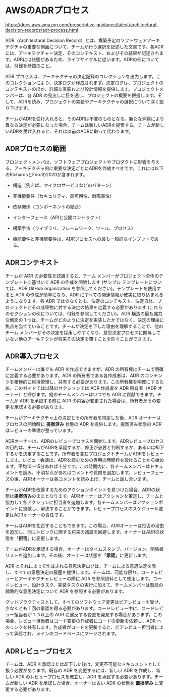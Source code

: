 # AWSのADRプロセス

https://docs.aws.amazon.com/prescriptive-guidance/latest/architectural-decision-records/adr-process.html

ADR（Architectural Decision Record）とは、構築予定のソフトウェアアーキテクチャの重要な側面について、チームが行う選択を記述した文書です。各ADRには、アーキテクチャー決定、そのコンテキスト、およびその結果が記述されます。ADRには状態があるため、ライフサイクルに従います。ADRの例については、付録を参照のこと。

ADR プロセスは、アーキテクチャの決定記録のコレクションを出力します。このコレクションにより、決定ログが作成されます。決定ログは、プロジェクトのコンテキストのほか、詳細な実装および設計情報を提供します。プロジェクトメンバーは、各 ADR の見出しに目を通し、プロジェクトの概要を把握します。そして、ADRを読み、プロジェクトの実装やアーキテクチャの選択について深く掘り下げます。

チームがADRを受け入れると、そのADRは不変のものとなる。新たな洞察により異なる決定が必要になった場合、チームは新しいADRを提案する。チームが新しいADRを受け入れると、それは以前のADRに取って代わります。


## ADRプロセスの範囲

プロジェクトメンバは、ソフトウェアプロジェクトやプロダクトに影響を与える、アーキテクチャ的に重要な決定ごとにADRを作成すべきです。これには以下のRichardsとFordの2020が含まれます。

* 構造（例えば、マイクロサービスなどのパターン）

* 非機能要件（セキュリティ、高可用性、耐障害性）

* 依存関係（コンポーネントの結合）

* インターフェース（APIと公開コントラクト）

* 構築手法（ライブラリ、フレームワーク、ツール、プロセス）

* 機能要件と非機能要件は、ADRプロセスへの最も一般的なインプットである。


## ADRコンテキスト

チームが ADR の必要性を認識すると、チーム メンバーがプロジェクト全体のテンプレートに基づいて ADR の作成を開始します (サンプル テンプレートについては、ADR GitHub organization を参照してください)。テンプレートを使用すると ADR の作成が簡単になり、ADR にすべての関連情報が確実に取り込まれるようになります。各 ADR では少なくとも、決定のコンテキスト、決定自体、プロジェクトとその成果物に対する決定の結果を定義する必要があります (これらのセクションの例については、付録を参照してください)。ADR 構造の最も強力な側面の 1 つは、チームがどのように決定を実装したかではなく、決定の理由に焦点を当てていることです。チームが決定を下した理由を理解することで、他のチーム メンバーがその決定を採用しやすくなり、意思決定プロセスに関与していない他のアーキテクトが将来その決定を覆すことを防ぐことができます。

## ADR導入プロセス

チームメンバーは誰でも ADR を作成できますが、ADR の所有権はチームで明確に定義する必要があります。ADR の所有者である各作成者は、ADR のコンテンツを積極的に維持管理し、共有する必要があります。この所有権を明確にするため、このガイドでは以降のセクションでは ADR 作成者を ADR 所有者（ADR オーナー）と呼びます。他のチームメンバーはいつでも ADR に貢献できます。チームが ADR を承認する前に ADR の内容が変更された場合は、所有者がその変更を承認する必要があります。

チームがアーキテクチャ上の決定とその所有者を特定した後、ADR オーナーはプロセスの開始時に **提案済み** 状態の ADR を提供します。提案済み状態の ADR はレビューの準備が整っています。

ADRオーナーは、ADRのレビュープロセスを開始します。ADRレビュープロセスの目的は、チームがADRを承認するか、修正が必要と判断するか、あるいは却下するかを決定することです。所有者を含むプロジェクトチームがADRをレビューします。レビュー会議は、ADRを読むための専用の時間枠を設けることから始めます。平均10～15分あれば十分です。この時間内に、各チームメンバーはドキュメントを読み、不明な点があればコメントや質問を追加します。レビューフェーズの後、ADRオーナーは各コメントを読み上げ、チームと話し合います。

チームがADRを改善するためのアクションポイントを見つけた場合、ADRの状態は**提案済み**のままとなります。ADRオーナーはアクションを策定し、チームと協力して各アクションに担当者を追加します。各チームメンバーはアクションポイントに貢献し、解決することができます。レビュープロセスのスケジュール変更はADRオーナーの責任です。

チームはADRを拒否することもできます。この場合、ADRオーナーは拒否の理由を追加し、同じトピックに関する将来の議論を回避します。オーナーはADRの状態を「**拒否**」に変更します。

チームがADRを承認する場合、オーナーはタイムスタンプ、バージョン、関係者リストを追加します。その後、オーナーは状態を「**承認**」に更新します。

ADR とそれによって作成される意思決定ログは、チームによる意思決定を表し、すべての意思決定の履歴を提供します。チームは、可能な限り、コードレビューとアーキテクチャレビューの際に ADR を参照資料として使用します。コードレビュー、設計タスク、実装タスクの実行に加えて、チームメンバーは製品の戦略的な意思決定について ADR を参照する必要があります。

グッドプラクティスとして、すべてのソフトウェア変更はピアレビューを受け、少なくとも 1 回の承認を得る必要があります。コードレビュー中に、コードレビュー担当者が 1 つ以上の ADR に違反する変更を発見する場合があります。この場合、レビュー担当者はコード変更の作成者にコードの更新を依頼し、ADR へのリンクを共有します。作成者がコードを更新すると、ピアレビュー担当者によって承認され、メインのコードベースにマージされます。


## ADRレビュープロセス

チームは、ADR を承認または却下した後は、変更不可能なドキュメントとして扱う必要があります。既存の ADR を変更するには、新しい ADR を作成し、新しい ADR のレビュープロセスを確立し、ADR を承認する必要があります。チームが新しい ADR を承認した場合、オーナーは古い ADR の状態を **置換済み** に変更する必要があります。